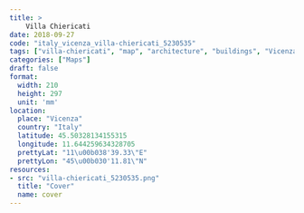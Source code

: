 ```yaml
---
title: > 
    Villa Chiericati
date: 2018-09-27
code: "italy_vicenza_villa-chiericati_5230535"
tags: ["villa-chiericati", "map", "architecture", "buildings", "Vicenza", "Italy"]
categories: ["Maps"]
draft: false
format:
  width: 210
  height: 297
  unit: 'mm'
location:
  place: "Vicenza"
  country: "Italy"
  latitude: 45.50328134155315
  longitude: 11.644259634328705
  prettyLat: "11\u00b038'39.33\"E"
  prettyLon: "45\u00b030'11.81\"N"
resources:
- src: "villa-chiericati_5230535.png"
  title: "Cover"
  name: cover
---
```

